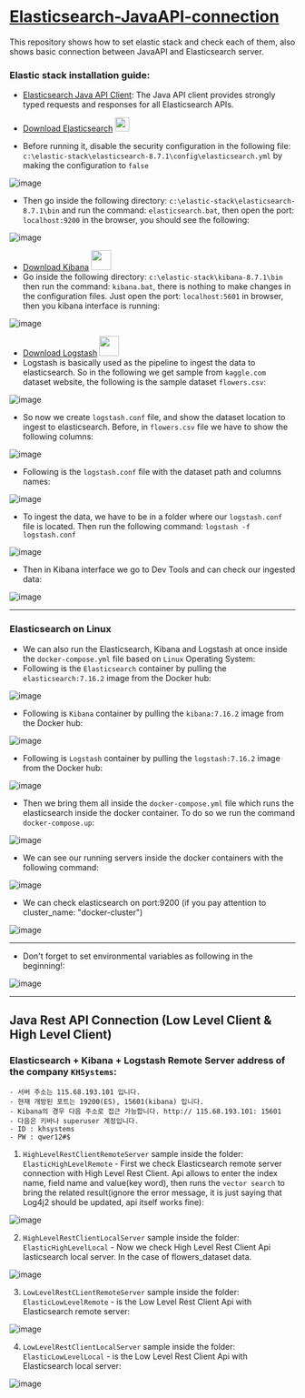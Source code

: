 # [Elasticsearch-JavaAPI-connection](https://www.elastic.co/guide/en/elasticsearch/client/java-api-client/current/installation.html)
This repository shows how to set elastic stack and check each of them, also shows basic connection between JavaAPI and Elasticsearch server.

### Elastic stack installation guide:

- [Elasticsearch Java API Client](https://www.elastic.co/guide/en/elasticsearch/client/java-api-client/current/index.html): The Java API client provides strongly typed requests and responses for all Elasticsearch APIs.  
- [Download Elasticsearch](https://www.elastic.co/downloads/elasticsearch) <tr><img src="https://edent.github.io/SuperTinyIcons/images/svg/elastic.svg" width="25" title=""></tr>


- Before running it, disable the security configuration in the following file:  `c:\elastic-stack\elasticsearch-8.7.1\config\elasticsearch.yml` by making the configuration to `false`

![image](https://user-images.githubusercontent.com/24220136/236627245-7b96913a-51ef-4285-a644-85a204405fd1.png)

- Then go inside the following directory: `c:\elastic-stack\elasticsearch-8.7.1\bin` and run the command: `elasticsearch.bat`, then open the port: `localhost:9200` in the browser, you should see the following:

![image](https://user-images.githubusercontent.com/24220136/236627341-ada8ef31-851a-4dac-ae7f-9523bac9918e.png)

- [Download Kibana](https://www.elastic.co/kr/downloads/kibana) <tr><img src="https://blog.kakaocdn.net/dn/QE6OI/btqDsPnpyJJ/V6S6KrmJ0xk8OdXzvG3l9k/img.png" width="35" title=""></tr>
- Go inside the following directory: `c:\elastic-stack\kibana-8.7.1\bin` then run the command: `kibana.bat`, there is nothing to make changes in the configuration files. Just open the port: `localhost:5601` in browser, then you kibana interface is running:

![image](https://user-images.githubusercontent.com/24220136/236627447-8d64ffa1-f6f0-41f1-bbc6-73c9a5e791a8.png)

- [Download Logstash](https://www.elastic.co/kr/downloads/logstash) <tr><img src="https://elastic-content-share.eu/wp-content/uploads/edd/2020/06/logstash-logo-color.png" width="35" title=""></tr>
- Logstash is basically used as the pipeline to ingest the data to elasticsearch. So in the following we get sample from `kaggle.com` dataset website, the following is the sample dataset `flowers.csv`:

![image](https://user-images.githubusercontent.com/24220136/236627845-e8a5fa86-e5e9-4760-9010-8bdaeecd7fa2.png)

- So now we create `logstash.conf` file, and show the dataset location to ingest to elasticsearch. Before, in `flowers.csv` file we have to show the following columns: 

![image](https://user-images.githubusercontent.com/24220136/236627979-41abeadb-4218-4025-81bd-c8b8500e121e.png)

- Following is the `logstash.conf` file with the dataset path and columns names:

![image](https://user-images.githubusercontent.com/24220136/236628145-12d9bdf1-b7b2-45a8-b9e8-2ad997435924.png)

- To ingest the data, we have to be in a folder where our `logstash.conf` file is located. Then run the following command: `logstash -f logstash.conf`

![image](https://user-images.githubusercontent.com/24220136/236628258-5b135b2c-93d9-4627-a994-123f6bb039d9.png)

- Then in Kibana interface we go to Dev Tools and can check our ingested data: 

![image](https://user-images.githubusercontent.com/24220136/236628339-81aa632a-ad9c-4be2-b10b-652b752b52c2.png)

-------------------

### Elasticsearch on Linux

- We can also run the Elasticsearch, Kibana and Logstash at once inside the `docker-compose.yml` file based on `Linux` Operating System:
- Following is the `Elasticsearch` container by pulling the `elasticsearch:7.16.2` image from the Docker hub:

![image](https://user-images.githubusercontent.com/24220136/236646804-424bf108-ac1f-4a7c-a125-160caa1dfdd8.png)

- Following is `Kibana` container by pulling the `kibana:7.16.2` image from the Docker hub:

![image](https://user-images.githubusercontent.com/24220136/236646816-7c0ba095-3333-42e8-ab97-72d835a7a730.png)

- Following is `Logstash` container by pulling the `logstash:7.16.2` image from the Docker hub:

![image](https://user-images.githubusercontent.com/24220136/236646902-52215f82-5c92-4b25-ada7-b8adaa824350.png)

- Then we bring them all inside the `docker-compose.yml` file which runs the elasticsearch inside the docker container. To do so we run the command `docker-compose.up`:

![image](https://user-images.githubusercontent.com/24220136/227846350-d2fc6be7-e676-4dd4-9038-ba248b6e67f3.png)

- We can see our running servers inside the docker containers with the following command:

![image](https://user-images.githubusercontent.com/24220136/227846458-ea87f3dd-fc05-4904-b5e4-7ae8544d99b6.png)

- We can check elasticsearch on port:9200 (if you pay attention to cluster_name: "docker-cluster")

![image](https://user-images.githubusercontent.com/24220136/227846675-a1fc845e-7bb8-4bf5-8d64-19c5ebed703e.png)

-------------------------

- Don't forget to set environmental variables as following in the beginning!:

![image](https://user-images.githubusercontent.com/24220136/236627530-518d74a9-fb68-4317-b4ec-bd9dbc0b4a34.png)


----------------------------

## Java Rest API Connection (Low Level Client & High Level Client)

### Elasticsearch + Kibana + Logstash Remote Server address of the company `KHSystems`:
```
- 서버 주소는 115.68.193.101 입니다.
- 현재 개방된 포트는 19200(ES), 15601(kibana) 입니다.
- Kibana의 경우 다음 주소로 접근 가능합니다. http:// 115.68.193.101: 15601
- 다음은 키바나 superuser 계정입니다.
- ID : khsystems
- PW : qwer12#$
```
1. `HighLevelRestClientRemoteServer` sample inside the folder: `ElasticHighLevelRemote` - First we check Elasticsearch remote server connection with High Level Rest Client. Api allows to enter the index name, field name and value(key word), then runs the `vector search` to bring the related result(ignore the error message, it is just saying that Log4j2 should be updated, api itself works fine):  

![image](https://user-images.githubusercontent.com/24220136/236647470-60da3ffa-e8c1-42bd-91b6-c0efdc9fba1c.png)

2. `HighLevelRestClientLocalServer` sample inside the folder: `ElasticHighLevelLocal` - Now we check High Level Rest Client Api lasticsearch local server. In the case of flowers_dataset data.

![image](https://user-images.githubusercontent.com/24220136/236648733-45a06d69-2a83-4b37-960c-83374e9a4cbe.png)

3. `LowLevelRestCLientRemoteServer` sample inside the folder: `ElasticLowLevelRemote` - is the Low Level Rest Client Api with Elasticsearch remote server: 

![image](https://user-images.githubusercontent.com/24220136/236648990-f6332097-a176-48fb-94d9-0796cf326de0.png)

4. `LowLevelRestClientLocalServer` sample inside the folder: `ElasticLowLevelLocal` - is the Low Level Rest Client Api with Elasticsearch local server:

![image](https://user-images.githubusercontent.com/24220136/236649253-39df4828-341f-49e5-9102-a8b47d74ae95.png)



 
